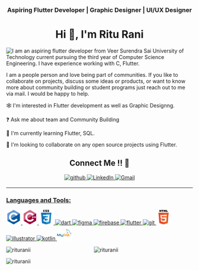 <head><link rel="stylesheet" href="https://cdnjs.cloudflare.com/ajax/libs/font-awesome/4.7.0/css/font-awesome.min.css"></head>

<h3 align="center">Aspiring Flutter Developer | Graphic Designer | UI/UX Designer</h3>
<h1 align="center">Hi 👋, I'm Ritu Rani</h1>
<p align="center">
</p>

<img src="https://media.giphy.com/media/26tn33aiTi1jkl6H6/giphy.gif" align="left">


<p>I am an aspiring flutter developer from Veer Surendra Sai University of Technology current pursuing the third year of Computer Science Engineering. I have experience working with C, Flutter.</p>


<p>I am a people person and love being part of communities. If you like to collaborate on projects, discuss some ideas or products, or want to know more about community building or student programs just reach out to me via mail.  I would be happy to help.</p>



🕸️ I'm interested in Flutter development as well as Graphic Designng.

❓ Ask me about team and Community Building

📖 I'm currently learning Flutter, SQL.

🤝 I'm looking to collaborate on any open source projects using Flutter.

<h2 align="center">Connect Me !! 🤝</h2> 

<p align="center">
<a href="https://github.com/RituRanii" target="_blank">
<img src=https://img.shields.io/badge/github-%2324292e.svg?&style=for-the-badge&logo=github&logoColor=white alt=github style="margin-bottom: 5px;" />
</a>
<a href="https://www.linkedin.com/in/ritu-rani-mohapatra-45a0bb209" target="_blank">
<img alt="LinkedIn" src="https://img.shields.io/badge/linkedin%20-%230077B5.svg?&style=for-the-badge&logo=linkedin&logoColor=white"/>
</a>
<a href="mailto:ritu199929@gmail.com">
<img alt="Gmail" src="https://img.shields.io/badge/Gmail-D14836?style=for-the-badge&logo=gmail&logoColor=white" />
</p> 

----

<h3 align="left">Languages and Tools:</h3>
<p align="left"> <a href="https://www.cprogramming.com/" target="_blank" rel="noreferrer"> <img src="https://raw.githubusercontent.com/devicons/devicon/master/icons/c/c-original.svg" alt="c" width="40" height="40"/> </a> <a href="https://www.w3schools.com/cpp/" target="_blank" rel="noreferrer"> <img src="https://raw.githubusercontent.com/devicons/devicon/master/icons/cplusplus/cplusplus-original.svg" alt="cplusplus" width="40" height="40"/> </a> <a href="https://www.w3schools.com/css/" target="_blank" rel="noreferrer"> <img src="https://raw.githubusercontent.com/devicons/devicon/master/icons/css3/css3-original-wordmark.svg" alt="css3" width="40" height="40"/> </a> <a href="https://dart.dev" target="_blank" rel="noreferrer"> <img src="https://www.vectorlogo.zone/logos/dartlang/dartlang-icon.svg" alt="dart" width="40" height="40"/> </a> <a href="https://www.figma.com/" target="_blank" rel="noreferrer"> <img src="https://www.vectorlogo.zone/logos/figma/figma-icon.svg" alt="figma" width="40" height="40"/> </a> <a href="https://firebase.google.com/" target="_blank" rel="noreferrer"> <img src="https://www.vectorlogo.zone/logos/firebase/firebase-icon.svg" alt="firebase" width="40" height="40"/> </a> <a href="https://flutter.dev" target="_blank" rel="noreferrer"> <img src="https://www.vectorlogo.zone/logos/flutterio/flutterio-icon.svg" alt="flutter" width="40" height="40"/> </a> <a href="https://git-scm.com/" target="_blank" rel="noreferrer"> <img src="https://www.vectorlogo.zone/logos/git-scm/git-scm-icon.svg" alt="git" width="40" height="40"/> </a> <a href="https://www.w3.org/html/" target="_blank" rel="noreferrer"> <img src="https://raw.githubusercontent.com/devicons/devicon/master/icons/html5/html5-original-wordmark.svg" alt="html5" width="40" height="40"/> </a> <a href="https://www.adobe.com/in/products/illustrator.html" target="_blank" rel="noreferrer"> <img src="https://www.vectorlogo.zone/logos/adobe_illustrator/adobe_illustrator-icon.svg" alt="illustrator" width="40" height="40"/> </a> <a href="https://kotlinlang.org" target="_blank" rel="noreferrer"> <img src="https://www.vectorlogo.zone/logos/kotlinlang/kotlinlang-icon.svg" alt="kotlin" width="40" height="40"/> </a> <a href="https://www.mysql.com/" target="_blank" rel="noreferrer"> <img src="https://raw.githubusercontent.com/devicons/devicon/master/icons/mysql/mysql-original-wordmark.svg" alt="mysql" width="40" height="40"/> </a> </p>
<p><img align="left" width="47%" src="https://github-readme-stats.vercel.app/api/top-langs?username=rituranii&show_icons=true&locale=en&layout=compact" alt="rituranii" /></p>
<p>&nbsp;<img align="left"  width="47%" src="https://github-readme-stats.vercel.app/api?username=rituranii&show_icons=true&locale=en" alt="rituranii" /></p>
<p><img align="down" width="47%" src="https://github-readme-streak-stats.herokuapp.com/?user=rituranii&" alt="rituranii" /></p>
